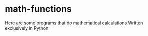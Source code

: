 # math-functions
Here are some programs that do mathematical calculations
Written exclusively in Python 
